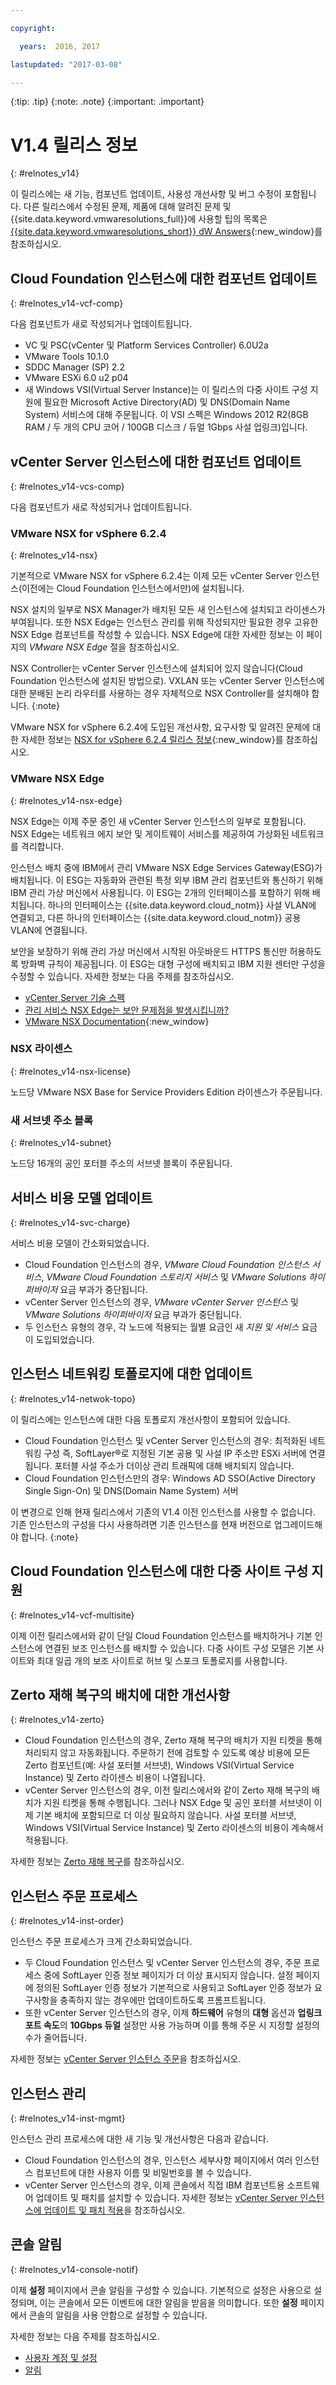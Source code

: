 ```yaml
---

copyright:

  years:  2016, 2017

lastupdated: "2017-03-08"

---
```


{:tip: .tip}
{:note: .note}
{:important: .important}

# V1.4 릴리스 정보
{: #relnotes_v14}

이 릴리스에는 새 기능, 컴포넌트 업데이트, 사용성 개선사항 및 버그 수정이 포함됩니다. 다른 릴리스에서 수정된 문제, 제품에 대해 알려진 문제 및 {{site.data.keyword.vmwaresolutions_full}}에 사용할 팁의 목록은 [{{site.data.keyword.vmwaresolutions_short}} dW Answers](https://developer.ibm.com/answers/topics/cloudvmw/){:new_window}를 참조하십시오.

## Cloud Foundation 인스턴스에 대한 컴포넌트 업데이트
{: #relnotes_v14-vcf-comp}

다음 컴포넌트가 새로 작성되거나 업데이트됩니다.

* VC 및 PSC(vCenter 및 Platform Services Controller) 6.0U2a
* VMware Tools 10.1.0
* SDDC Manager (SP) 2.2
* VMware ESXi 6.0 u2 p04
* 새 Windows VSI(Virtual Server Instance)는 이 릴리스의 다중 사이트 구성 지원에 필요한 Microsoft Active Directory(AD) 및 DNS(Domain Name System) 서비스에 대해 주문됩니다. 이 VSI 스펙은 Windows 2012 R2(8GB RAM / 두 개의 CPU 코어 / 100GB 디스크 / 듀얼 1Gbps 사설 업링크)입니다.

## vCenter Server 인스턴스에 대한 컴포넌트 업데이트
{: #relnotes_v14-vcs-comp}

다음 컴포넌트가 새로 작성되거나 업데이트됩니다.

### VMware NSX for vSphere 6.2.4
{: #relnotes_v14-nsx}

기본적으로 VMware NSX for vSphere 6.2.4는 이제 모든 vCenter Server 인스턴스(이전에는 Cloud Foundation 인스턴스에서만)에 설치됩니다.

NSX 설치의 일부로 NSX Manager가 배치된 모든 새 인스턴스에 설치되고 라이센스가 부여됩니다. 또한 NSX Edge는 인스턴스 관리를 위해 작성되지만 필요한 경우 고유한 NSX Edge 컴포넌트를 작성할 수 있습니다. NSX Edge에 대한 자세한 정보는 이 페이지의 _VMware NSX Edge_ 절을 참조하십시오.

NSX Controller는 vCenter Server 인스턴스에 설치되어 있지 않습니다(Cloud Foundation 인스턴스에 설치된 방법으로). VXLAN 또는 vCenter Server 인스턴스에 대한 분배된 논리 라우터를 사용하는 경우 자체적으로 NSX Controller를 설치해야 합니다.
{:note}

VMware NSX for vSphere 6.2.4에 도입된 개선사항, 요구사항 및 알려진 문제에 대한 자세한 정보는 [NSX for vSphere 6.2.4 릴리스 정보](http://pubs.vmware.com/Release_Notes/en/nsx/6.2.4/releasenotes_nsx_vsphere_624.html){:new_window}를 참조하십시오.

### VMware NSX Edge
{: #relnotes_v14-nsx-edge}

NSX Edge는 이제 주문 중인 새 vCenter Server 인스턴스의 일부로 포함됩니다. NSX Edge는 네트워크 에지 보안 및 게이트웨이 서비스를 제공하여 가상화된 네트워크를 격리합니다.

인스턴스 배치 중에 IBM에서 관리 VMware NSX Edge Services Gateway(ESG)가 배치됩니다. 이 ESG는 자동화와 관련된 특정 외부 IBM 관리 컴포넌트와 통신하기 위해 IBM 관리 가상 머신에서 사용됩니다. 이 ESG는 2개의 인터페이스를 포함하기 위해 배치됩니다. 하나의 인터페이스는 {{site.data.keyword.cloud_notm}} 사설 VLAN에 연결되고, 다른 하나의 인터페이스는 {{site.data.keyword.cloud_notm}} 공용 VLAN에 연결됩니다.

보안을 보장하기 위해 관리 가상 머신에서 시작된 아웃바운드 HTTPS 통신만 허용하도록 방화벽 규칙이 제공됩니다. 이 ESG는 대형 구성에 배치되고 IBM 지원 센터만 구성을 수정할 수 있습니다. 자세한 정보는 다음 주제를 참조하십시오.

* [vCenter Server 기술 스펙](/docs/services/vmwaresolutions/vcenter?topic=vmware-solutions-vc_vcenterserveroverview#specs)
* [관리 서비스 NSX Edge는 보안 문제점을 발생시킵니까?](/docs/services/vmwaresolutions/vmonic?topic=vmware-solutions-faq#does-the-management-services-nsx-edge-pose-a-security-risk-)
* [VMware NSX Documentation](https://pubs.vmware.com/NSX-6/index.jsp?topic=%2Fcom.vmware.nsx.admin.doc%2FGUID-3F96DECE-33FB-43EE-88D7-124A730830A4.html){:new_window}

### NSX 라이센스
{: #relnotes_v14-nsx-license}

노드당 VMware NSX Base for Service Providers Edition 라이센스가 주문됩니다.

### 새 서브넷 주소 블록
{: #relnotes_v14-subnet}

노드당 16개의 공인 포터블 주소의 서브넷 블록이 주문됩니다.

## 서비스 비용 모델 업데이트
{: #relnotes_v14-svc-charge}

서비스 비용 모델이 간소화되었습니다.

* Cloud Foundation 인스턴스의 경우, _VMware Cloud Foundation 인스턴스 서비스_, _VMware Cloud Foundation 스토리지 서비스_ 및
   _VMware Solutions 하이퍼바이저_ 요금 부과가 중단됩니다.
* vCenter Server 인스턴스의 경우, _VMware vCenter Server 인스턴스_ 및 _VMware Solutions 하이퍼바이저_ 요금 부과가 중단됩니다.
* 두 인스턴스 유형의 경우, 각 노드에 적용되는 월별 요금인 새 _지원 및 서비스_ 요금이 도입되었습니다.

## 인스턴스 네트워킹 토폴로지에 대한 업데이트
{: #relnotes_v14-netwok-topo}

이 릴리스에는 인스턴스에 대한 다음 토폴로지 개선사항이 포함되어 있습니다.

* Cloud Foundation 인스턴스 및 vCenter Server 인스턴스의 경우: 최적화된 네트워킹 구성 즉, SoftLayer®로 지정된 기본 공용 및 사설 IP 주소만 ESXi 서버에 연결됩니다. 포터블 사설 주소가 더이상 관리 트래픽에 대해 배치되지 않습니다.
* Cloud Foundation 인스턴스만의 경우: Windows AD SSO(Active Directory Single Sign-On) 및 DNS(Domain Name System) 서버

이 변경으로 인해 현재 릴리스에서 기존의 V1.4 이전 인스턴스를 사용할 수 없습니다. 기존 인스턴스의 구성을 다시 사용하려면 기존 인스턴스를 현재 버전으로 업그레이드해야 합니다.
{:note}

## Cloud Foundation 인스턴스에 대한 다중 사이트 구성 지원
{: #relnotes_v14-vcf-multisite}

이제 이전 릴리스에서와 같이 단일 Cloud Foundation 인스턴스를 배치하거나 기본 인스턴스에 연결된 보조 인스턴스를 배치할 수 있습니다. 다중 사이트 구성 모델은 기본 사이트와 최대 일곱 개의 보조 사이트로 허브 및 스포크 토폴로지를 사용합니다.

## Zerto 재해 복구의 배치에 대한 개선사항
{: #relnotes_v14-zerto}

* Cloud Foundation 인스턴스의 경우, Zerto 재해 복구의 배치가 지원 티켓을 통해 처리되지 않고 자동화됩니다. 주문하기 전에 검토할 수 있도록 예상 비용에 모든 Zerto 컴포넌트(예: 사설 포터블 서브넷), Windows VSI(Virtual Service Instance) 및 Zerto 라이센스 비용이 나열됩니다.
* vCenter Server 인스턴스의 경우, 이전 릴리스에서와 같이 Zerto 재해 복구의 배치가 지원 티켓을 통해 수행됩니다. 그러나 NSX Edge 및 공인 포터블 서브넷이 이제 기본 배치에 포함되므로 더 이상 필요하지 않습니다. 사설 포터블 서브넷, Windows VSI(Virtual Service Instance) 및 Zerto 라이센스의 비용이 계속해서 적용됩니다.

자세한 정보는 [Zerto 재해 복구](/docs/services/vmwaresolutions/services?topic=vmware-solutions-addingzertodr)를 참조하십시오.

## 인스턴스 주문 프로세스
{: #relnotes_v14-inst-order}

인스턴스 주문 프로세스가 크게 간소화되었습니다.

* 두 Cloud Foundation 인스턴스 및 vCenter Server 인스턴스의 경우, 주문 프로세스 중에 SoftLayer 인증 정보 페이지가 더 이상 표시되지 않습니다. 설정 페이지에 정의된 SoftLayer 인증 정보가 기본적으로 사용되고 SoftLayer 인증 정보가 요구사항을 충족하지 않는 경우에만 업데이트하도록 프롬프트됩니다.
* 또한 vCenter Server 인스턴스의 경우, 이제 **하드웨어** 유형의 **대형** 옵션과 **업링크 포트 속도**의 **10Gbps 듀얼** 설정만 사용 가능하며 이를 통해 주문 시 지정할 설정의 수가 줄어듭니다.

자세한 정보는 [vCenter Server 인스턴스 주문](/docs/services/vmwaresolutions/vcenter?topic=vmware-solutions-vc_orderinginstance)을 참조하십시오.

## 인스턴스 관리
{: #relnotes_v14-inst-mgmt}

인스턴스 관리 프로세스에 대한 새 기능 및 개선사항은 다음과 같습니다.

* Cloud Foundation 인스턴스의 경우, 인스턴스 세부사항 페이지에서 여러 인스턴스 컴포넌트에 대한 사용자 이름 및 비밀번호를 볼 수 있습니다.
* vCenter Server 인스턴스의 경우, 이제 콘솔에서 직접 IBM 컴포넌트용 소프트웨어 업데이트 및 패치를 설치할 수 있습니다. 자세한 정보는 [vCenter Server 인스턴스에 업데이트 및 패치 적용](/docs/services/vmwaresolutions/vcenter?topic=vmware-solutions-vc_applyingupdates)을 참조하십시오.

## 콘솔 알림
{: #relnotes_v14-console-notif}

이제 **설정** 페이지에서 콘솔 알림을 구성할 수 있습니다. 기본적으로 설정은 사용으로 설정되며, 이는 콘솔에서 모든 이벤트에 대한 알림을 받음을 의미합니다. 또한 **설정** 페이지에서 콘솔의 알림을 사용 안함으로 설정할 수 있습니다.

자세한 정보는 다음 주제를 참조하십시오.

* [사용자 계정 및 설정](/docs/services/vmwaresolutions/vmonic?topic=vmware-solutions-useraccount)
* [알림](/docs/services/vmwaresolutions/vmonic?topic=vmware-solutions-notifications)
